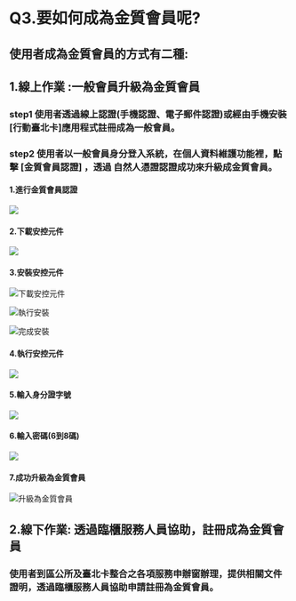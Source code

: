 # Q3.要如何成為金質會員呢?

## 使用者成為金質會員的方式有二種:

## 1.線上作業 :一般會員升級為金質會員

### step1 使用者透過線上認證\(手機認證、電子郵件認證\)或經由手機安裝\[行動臺北卡\]應用程式註冊成為一般會員。

### step2 使用者以一般會員身分登入系統，在個人資料維護功能裡，點擊 \[金質會員認證\] ，透過 自然人憑證認證成功來升級成金質會員。

#### 1.進行金質會員認證

![](../.gitbook/assets/yi-ban-hui-yuan-2.png)

####  2.下載安控元件

![](../.gitbook/assets/xia-zai-an-kong-yuan-jian.png)

####   3.安裝安控元件

![&#x4E0B;&#x8F09;&#x5B89;&#x63A7;&#x5143;&#x4EF6;](../.gitbook/assets/an-zhuang-an-kong-yuan-jian.png)

![&#x57F7;&#x884C;&#x5B89;&#x88DD;](../.gitbook/assets/an-zhuang-an-kong-yuan-jian-confirm.png)

![&#x5B8C;&#x6210;&#x5B89;&#x88DD;](../.gitbook/assets/an-zhuang-an-kong-yuan-jian-confirmok.png)

#### 4.執行安控元件

![](../.gitbook/assets/an-zhuang-an-kong-yuan-jian-going.png)

#### 5.輸入身分證字號

![](../.gitbook/assets/idkeyin.png)

#### 6.輸入密碼\(6到8碼\)

![](../.gitbook/assets/password2.png)

#### 7.成功升級為金質會員

![&#x5347;&#x7D1A;&#x70BA;&#x91D1;&#x8CEA;&#x6703;&#x54E1;](../.gitbook/assets/result.png)

## 2.線下作業: 透過臨櫃服務人員協助，註冊成為金質會員

###  使用者到區公所及臺北卡整合之各項服務申辦窗辦理，提供相關文件證明，透過臨櫃服務人員協助申請註冊為金質會員。



